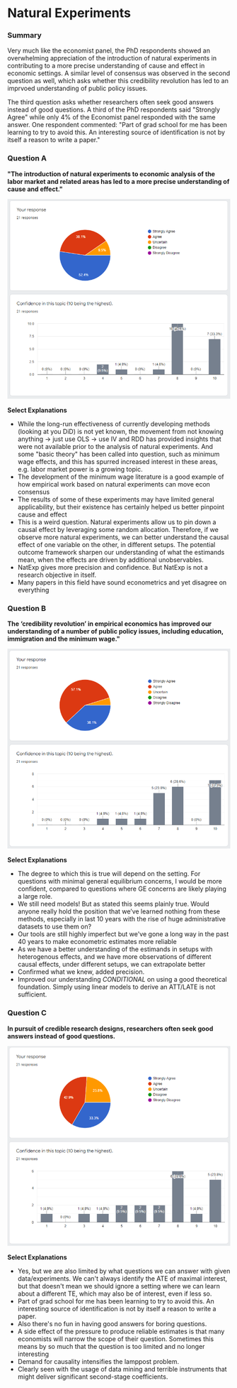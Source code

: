 # Natural Experiments

### Summary

Very much like the economist panel, the PhD respondents showed an overwhelming appreciation of the introduction of natural experiments in contributing to a more precise understanding of cause and effect in economic settings. A similar level of consensus was observed in the second question as well, which asks whether this credibility revolution has led to an imprvoed understanding of public policy issues.

The third question asks whether researchers often seek good answers instead of good questions. A third of the PhD respondents said "Strongly Agree" while only 4% of the Economist panel responded with the same answer. One respondent commented: "Part of grad school for me has been learning to try to avoid this. An interesting source of identification is not by itself a reason to write a paper."

### Question A
**"The introduction of natural experiments to economic analysis of the labor market and related areas has led to a more precise understanding of cause and effect."**

![Results for Question A](/assets/img/05_naturalexperiments_01.png)

**Select Explanations**
- While the long-run effectiveness of currently developing methods (looking at you DiD) is not yet known, the movement from not knowing anything -> just use OLS -> use IV and RDD has provided insights that were not available prior to the analysis of natural experiments. And some "basic theory" has been called into question, such as minimum wage effects, and this has spurred increased interest in these areas, e.g. labor market power is a growing topic.
- The development of the minimum wage literature is a good example of how empirical work based on natural experiments can move econ consensus
- The results of some of these experiments may have limited general applicability, but their existence has certainly helped us better pinpoint cause and effect
- This is a weird question. Natural experiments allow us to pin down a causal effect by leveraging some random allocation. Therefore, if we observe more natural experiments, we can better understand the causal effect of one variable on the other, in different setups. The potential outcome framework sharpen our understanding of what the estimands mean, when the effects are driven by additional unobservables.
- NatExp gives more precision and confidence. But NatExp is not a research objective in itself.
- Many papers in this field have sound econometrics and yet disagree on everything

### Question B
**The ‘credibility revolution’ in empirical economics has improved our understanding of a number of public policy issues, including education, immigration and the minimum wage."**

![Results for Question A](/assets/img/05_naturalexperiments_02.png)

**Select Explanations**
- The degree to which this is true will depend on the setting. For questions with minimal general equilibrium concerns, I would be more confident, compared to questions where GE concerns are likely playing a large role.
- We still need models! But as stated this seems plainly true. Would anyone really hold the position that we’ve learned nothing from these methods, especially in last 10 years with the rise of huge administrative datasets to use them on?
- Our tools are still highly imperfect but we've gone a long way in the past 40 years to make econometric estimates more reliable
- As we have a better understanding of the estimands in setups with heterogenous effects, and we have more observations of different causal effects, under different setups, we can extrapolate better
- Confirmed what we knew, added precision.
- Improved our understanding *CONDITIONAL* on using a good theoretical foundation. Simply using linear models to derive an ATT/LATE is not sufficient.

### Question C
**In pursuit of credible research designs, researchers often seek good answers instead of good questions.**

![Results for Question A](/assets/img/05_naturalexperiments_03.png)

**Select Explanations**
- Yes, but we are also limited by what questions we can answer with given data/experiments. We can't always identify the ATE of maximal interest, but that doesn't mean we should ignore a setting where we can learn about a different TE, which may also be of interest, even if less so.
- Part of grad school for me has been learning to try to avoid this. An interesting source of identification is not by itself a reason to write a paper.
- Also there's no fun in having good answers for boring questions.
- A side effect of the pressure to produce reliable estimates is that many economists will narrow the scope of their question. Sometimes this means by so much that the question is too limited and no longer interesting
- Demand for causality intensifies the lamppost problem.
- Clearly seen with the usage of data mining and terrible instruments that might deliver significant second-stage coefficients.
